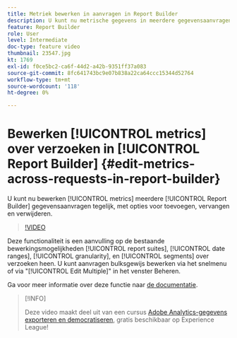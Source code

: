 ```yaml
---
title: Metriek bewerken in aanvragen in Report Builder
description: U kunt nu metrische gegevens in meerdere gegevensaanvragen voor Report Builder tegelijk bewerken met de opties voor toevoegen, vervangen en verwijderen.
feature: Report Builder
role: User
level: Intermediate
doc-type: feature video
thumbnail: 23547.jpg
kt: 1769
exl-id: f0ce5bc2-ca6f-44d2-a42b-9351ff37a083
source-git-commit: 8fc641743bc9e07b838a22ca64ccc15344d52764
workflow-type: tm+mt
source-wordcount: '118'
ht-degree: 0%

---
```


# Bewerken [!UICONTROL metrics] over verzoeken in [!UICONTROL Report Builder] {#edit-metrics-across-requests-in-report-builder}

U kunt nu bewerken [!UICONTROL metrics] meerdere [!UICONTROL Report Builder] gegevensaanvragen tegelijk, met opties voor toevoegen, vervangen en verwijderen.

>[!VIDEO](https://video.tv.adobe.com/v/23547/?quality=12&learn=on)

Deze functionaliteit is een aanvulling op de bestaande bewerkingsmogelijkheden [!UICONTROL report suites], [!UICONTROL date ranges], [!UICONTROL granularity], en [!UICONTROL segments] over verzoeken heen. U kunt aanvragen bulksgewijs bewerken via het snelmenu of via &quot;[!UICONTROL Edit Multiple]&quot; in het venster Beheren.

Ga voor meer informatie over deze functie naar [de documentatie](https://experienceleague.adobe.com/docs/analytics/analyze/report-builder/manage-requests/edit-multiple-metrics.html?lang=en).

>[!INFO]
>
> Deze video maakt deel uit van een cursus [Adobe Analytics-gegevens exporteren en democratiseren](https://experienceleague.adobe.com/?recommended=Analytics-A-1-2022.1.democratizing), gratis beschikbaar op Experience League!